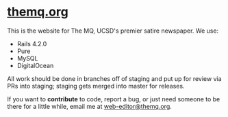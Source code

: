 # [themq.org](https://themq.org)

This is the website for The MQ, UCSD's premier satire newspaper. We use:

- Rails 4.2.0
- Pure
- MySQL
- DigitalOcean

All work should be done in branches off of staging and put up for review
via PRs into staging; staging gets merged into master for releases.

If you want to **contribute** to code, report a bug, or just
need someone to be there for a little while, email me at web-editor@themq.org.
